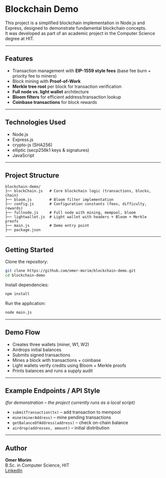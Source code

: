 # Blockchain Demo

This project is a simplified blockchain implementation in Node.js and Express, designed to demonstrate fundamental blockchain concepts.  
It was developed as part of an academic project in the Computer Science degree at HIT.

---

## Features
- Transaction management with **EIP-1559 style fees** (base fee burn + priority fee to miners)  
- Block mining with **Proof-of-Work**  
- **Merkle tree root** per block for transaction verification  
- **Full node vs. light wallet** architecture  
- **Bloom filters** for efficient address/transaction lookup  
- **Coinbase transactions** for block rewards  

---

## Technologies Used
- Node.js  
- Express.js  
- crypto-js (SHA256)  
- elliptic (secp256k1 keys & signatures)  
- JavaScript  

---

## Project Structure
```
blockchain-demo/
├── blockChain.js   # Core blockchain logic (transactions, blocks, chain)
├── bloom.js        # Bloom filter implementation
├── config.js       # Configuration constants (fees, difficulty, rewards)
├── fullnode.js     # Full node with mining, mempool, bloom
├── lightwallet.js  # Light wallet with headers + Bloom + Merkle proofs
├── main.js         # Demo entry point
├── package.json
```

---

## Getting Started

Clone the repository:
```bash
git clone https://github.com/omer-morim/blockchain-demo.git
cd blockchain-demo
```

Install dependencies:
```bash
npm install
```

Run the application:
```bash
node main.js
```

---

## Demo Flow
- Creates three wallets (miner, W1, W2)
- Airdrops initial balances
- Submits signed transactions
- Mines a block with transactions + coinbase
- Light wallets verify credits using Bloom + Merkle proofs
- Prints balances and runs a supply audit

---

## Example Endpoints / API Style
*(for demonstration – the project currently runs as a local script)*

- `submitTransaction(tx)` – add transaction to mempool  
- `mine(minerAddress)` – mine pending transactions  
- `getBalanceOfAddress(address)` – check on-chain balance  
- `airdrop(addresses, amount)` – initial distribution  

---

## Author
**Omer Morim**  
B.Sc. in Computer Science, HIT  
[LinkedIn](https://www.linkedin.com/in/omer-morim)
